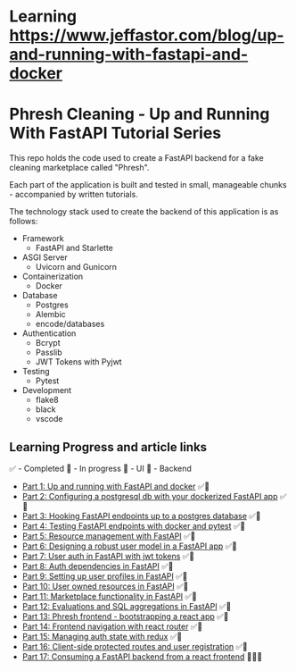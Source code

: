 # Learning https://www.jeffastor.com/blog/up-and-running-with-fastapi-and-docker
# Phresh Cleaning - Up and Running With FastAPI Tutorial Series

This repo holds the code used to create a FastAPI backend for a fake cleaning marketplace called "Phresh".

Each part of the application is built and tested in small, manageable chunks - accompanied by written tutorials.

The technology stack used to create the backend of this application is as follows:

- Framework
    - FastAPI and Starlette
- ASGI Server
    - Uvicorn and Gunicorn
- Containerization
    - Docker
- Database
    - Postgres
    - Alembic
    - encode/databases
- Authentication
    - Bcrypt
    - Passlib
    - JWT Tokens with Pyjwt
- Testing
    - Pytest
- Development
    - flake8
    - black
    - vscode


## Learning Progress and article links

✅ - Completed
🛄 - In progress
📱 - UI
🚂 - Backend

- [Part 1: Up and running with FastAPI and docker](https://www.jeffastor.com/blog/up-and-running-with-fastapi-and-docker) ✅🚂
- [Part 2: Configuring a postgresql db with your dockerized FastAPI app](https://www.jeffastor.com/blog/pairing-a-postgresql-db-with-your-dockerized-fastapi-app) ✅🚂
- [Part 3: Hooking FastAPI endpoints up to a postgres database](https://www.jeffastor.com/blog/hooking-fastapi-endpoints-up-to-a-postgres-database) ✅🚂
- [Part 4: Testing FastAPI endpoints with docker and pytest](https://www.jeffastor.com/blog/testing-fastapi-endpoints-with-docker-and-pytest) ✅🚂
- [Part 5: Resource management with FastAPI](https://www.jeffastor.com/blog/resource-management-with-fastapi) ✅🚂
- [Part 6: Designing a robust user model in a FastAPI app](https://www.jeffastor.com/blog/designing-a-robust-user-model-in-a-fastapi-app) ✅🚂
- [Part 7: User auth in FastAPI with jwt tokens](https://www.jeffastor.com/blog/authenticating-users-in-fastapi-with-jwt-tokens) ✅🚂
- [Part 8: Auth dependencies in FastAPI](https://www.jeffastor.com/blog/authentication-dependencies-in-fastapi) ✅🚂
- [Part 9: Setting up user profiles in FastAPI](https://www.jeffastor.com/blog/setting-up-user-profiles-in-fastapi) ✅🚂
- [Part 10: User owned resources in FastAPI](https://www.jeffastor.com/blog/user-owned-resources-in-fastapi) ✅🚂
- [Part 11: Marketplace functionality in FastAPI](https://www.jeffastor.com/blog/marketplace-functionality-in-fastapi) ✅🚂
- [Part 12: Evaluations and SQL aggregations in FastAPI](https://www.jeffastor.com/blog/evaluations-and-sql-aggreations-in-fastapi) ✅🚂
- [Part 13: Phresh frontend - bootstrapping a react app](https://www.jeffastor.com/blog/phresh-frontend-bootstrapping-a-react-app) ✅📱
- [Part 14: Frontend navigation with react router](https://www.jeffastor.com/blog/frontend-navigation-with-react-router) ✅📱
- [Part 15: Managing auth state with redux](https://www.jeffastor.com/blog/managing-auth-state-with-redux) ✅📱
- [Part 16: Client-side protected routes and user registration](https://www.jeffastor.com/blog/client-side-protected-routes-and-user-registration) ✅📱
- [Part 17: Consuming a FastAPI backend from a react frontend](https://www.jeffastor.com/blog/consuming-a-fastapi-backend-from-a-react-frontend) 🛄🚂📱
